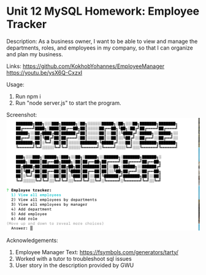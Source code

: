 # Unit 12 MySQL Homework: Employee Tracker
Description: 
As a business owner, I want to be able to view and manage the departments, roles, and employees in my company, so that I can organize and plan my business.


Links:
https://github.com/KokhobYohannes/EmployeeManager 
https://youtu.be/ysX6Q-CxzxI


Usage:
1) Run npm i
2) Run "node server.js" to start the program.


Screenshot:
![alt text](Assets/employeemanager.png)

Acknowledgements: 
1) Employee Manager Text: https://fsymbols.com/generators/tarty/
2) Worked with a tutor to troubleshoot sql issues  
3) User story in the description provided by GWU
